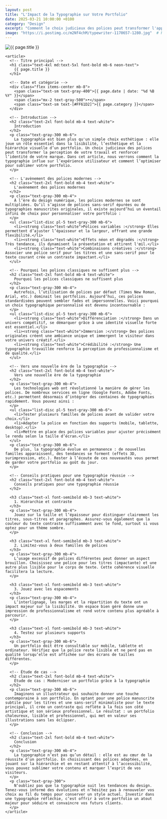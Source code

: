 ```yaml
---
layout: post
title: "L'Impact de la Typographie sur Votre Portfolio"
date: 2025-03-21 10:00:00 +0100
category: "Design"
excerpt: "Comment le choix judicieux des polices peut transformer l'apparence de votre portfolio et renforcer votre identité visuelle."
image: "https://i.postimg.cc/m2Nf4chM/typewriter-1170657-1280.jpg"  # Remplacez par l'URL de votre image
---
```

<main class="pt-24 pb-16 bg-[#0A0118] text-white">
  <div class="container mx-auto px-4 max-w-4xl">
    <!-- Image en haut de l'article -->
    <div class="mb-10 rounded-xl overflow-hidden shadow-lg">
      <img 
        src="{{ page.image }}" 
        alt="{{ page.title }}" 
        class="w-full h-72 object-cover object-center transition-transform duration-500 hover:scale-105"
      />
    </div>

    <article>
      <!-- Titre principal -->
      <h1 class="text-4xl md:text-5xl font-bold mb-6 neon-text">
        {{ page.title }}
      </h1>

      <!-- Date et catégorie -->
      <div class="flex items-center mb-8">
        <span class="text-sm text-gray-400">{{ page.date | date: "%d %B %Y" }}</span>
        <span class="mx-2 text-gray-500">•</span>
        <span class="text-sm text-[#FF61D2]">{{ page.category }}</span>
      </div>

      <!-- Introduction -->
      <h2 class="text-2xl font-bold mb-4 text-white">
        Introduction
      </h2>
      <p class="text-gray-300 mb-6">
        La typographie est bien plus qu'un simple choix esthétique : elle joue un rôle essentiel dans la lisibilité, l’esthétique et la hiérarchie visuelle d’un portfolio. Un choix judicieux des polices peut transformer la perception de votre travail et renforcer l’identité de votre marque. Dans cet article, nous verrons comment la typographie influe sur l’expérience utilisateur et comment l’optimiser pour sublimer votre portfolio.
      </p>

      <!-- L'avènement des polices modernes -->
      <h2 class="text-2xl font-bold mb-4 text-white">
        L'avènement des polices modernes
      </h2>
      <p class="text-gray-300 mb-4">
        À l’ère du design numérique, les polices modernes se sont multipliées. Qu’il s’agisse de polices sans-serif épurées ou de typographies manuscrites originales, il existe aujourd’hui un éventail infini de choix pour personnaliser votre portfolio :
      </p>
      <ul class="list-disc pl-5 text-gray-300 mb-6">
        <li><strong class="text-white">Polices variables :</strong> Elles permettent d’ajuster l’épaisseur et la largeur, offrant une grande flexibilité.</li>
        <li><strong class="text-white">Effets néon et dégradés :</strong> Très tendance, ils dynamisent la présentation et attirent l'œil.</li>
        <li><strong class="text-white">Combinaisons créatives :</strong> Associer une police serif pour les titres et une sans-serif pour le texte courant crée un contraste impactant.</li>
      </ul>

      <!-- Pourquoi les polices classiques ne suffisent plus -->
      <h2 class="text-2xl font-bold mb-4 text-white">
        Pourquoi les polices classiques ne suffisent plus
      </h2>
      <p class="text-gray-300 mb-4">
        Autrefois, l’utilisation de polices par défaut (Times New Roman, Arial, etc.) dominait les portfolios. Aujourd’hui, ces polices standardisées peuvent sembler fades et impersonnelles. Voici pourquoi un choix typographique personnalisé est devenu incontournable :
      </p>
      <ul class="list-disc pl-5 text-gray-300 mb-6">
        <li><strong class="text-white">Différenciation :</strong> Dans un univers compétitif, se démarquer grâce à une identité visuelle forte est essentiel.</li>
        <li><strong class="text-white">Immersion :</strong> Des polices originales créent une ambiance unique et immergent le visiteur dans votre univers créatif.</li>
        <li><strong class="text-white">Crédibilité :</strong> Une typographie travaillée renforce la perception de professionnalisme et de qualité.</li>
      </ul>

      <!-- Vers une nouvelle ère de la typographie -->
      <h2 class="text-2xl font-bold mb-4 text-white">
        Vers une nouvelle ère de la typographie
      </h2>
      <p class="text-gray-300 mb-4">
        Les technologies web ont révolutionné la manière de gérer les polices. De nombreux services en ligne (Google Fonts, Adobe Fonts, etc.) permettent désormais d’intégrer des centaines de typographies rapidement. Vous pouvez ainsi :
      </p>
      <ul class="list-disc pl-5 text-gray-300 mb-6">
        <li>Tester plusieurs familles de polices avant de valider votre choix.</li>
        <li>Adapter la police en fonction des supports (mobile, tablette, desktop).</li>
        <li>Mettre en place des polices variables pour ajuster précisément le rendu selon la taille d’écran.</li>
      </ul>
      <p class="text-gray-300 mb-6">
        De plus, la typographie évolue en permanence : de nouvelles familles apparaissent, des tendances se forment (effets 3D, surimpression, etc.). Rester à l’écoute de ces nouveautés vous permet de garder votre portfolio au goût du jour.
      </p>

      <!-- Conseils pratiques pour une typographie réussie -->
      <h2 class="text-2xl font-bold mb-4 text-white">
        Conseils pratiques pour une typographie réussie
      </h2>

      <h3 class="text-xl font-semibold mb-3 text-white">
        1. Hiérarchie et contraste
      </h3>
      <p class="text-gray-300 mb-4">
        Jouez sur la taille et l’épaisseur pour distinguer clairement les titres, sous-titres et paragraphes. Assurez-vous également que la couleur du texte contraste suffisamment avec le fond, surtout si vous optez pour un thème sombre.
      </p>

      <h3 class="text-xl font-semibold mb-3 text-white">
        2. Limitez-vous à deux familles de polices
      </h3>
      <p class="text-gray-300 mb-4">
        L’usage excessif de polices différentes peut donner un aspect brouillon. Choisissez une police pour les titres (impactante) et une autre plus lisible pour le corps de texte. Cette cohérence visuelle facilitera la lecture.
      </p>

      <h3 class="text-xl font-semibold mb-3 text-white">
        3. Jouez avec les espacements
      </h3>
      <p class="text-gray-300 mb-4">
        L’interlignage, les marges et la répartition du texte ont un impact majeur sur la lisibilité. Un espace bien géré donne une impression de professionnalisme et rend votre contenu plus agréable à parcourir.
      </p>

      <h3 class="text-xl font-semibold mb-3 text-white">
        4. Testez sur plusieurs supports
      </h3>
      <p class="text-gray-300 mb-6">
        Un portfolio doit être consultable sur mobile, tablette et ordinateur. Vérifiez que la police reste lisible et ne perd pas en qualité lorsqu’elle est affichée sur des écrans de tailles différentes.
      </p>

      <!-- Étude de cas -->
      <h2 class="text-2xl font-bold mb-4 text-white">
        Étude de cas : Moderniser un portfolio grâce à la typographie
      </h2>
      <p class="text-gray-300 mb-6">
        Imaginons un illustrateur qui souhaite donner une touche contemporaine à son portfolio. En optant pour une police manuscrite subtile pour les titres et une sans-serif minimaliste pour le texte principal, il crée un contraste qui reflète à la fois son côté artistique et son sérieux professionnel. Le résultat : un portfolio chaleureux, lisible et professionnel, qui met en valeur ses illustrations sans les éclipser.
      </p>

      <!-- Conclusion -->
      <h2 class="text-2xl font-bold mb-4 text-white">
        Conclusion
      </h2>
      <p class="text-gray-300 mb-4">
        La typographie n’est pas qu’un détail : elle est au cœur de la réussite d’un portfolio. En choisissant des polices adaptées, en jouant sur la hiérarchie et en restant attentif à l’accessibilité, vous pouvez sublimer votre contenu et marquer l’esprit de vos visiteurs.
      </p>
      <p class="text-gray-300">
        N’oubliez pas que la typographie suit les tendances du design. Tenez-vous informé des évolutions et n’hésitez pas à renouveler vos choix au fil du temps pour conserver un style actuel. Investir dans une typographie réfléchie, c’est offrir à votre portfolio un atout majeur pour séduire et convaincre vos futurs clients.
      </p>
    </article>
  </div>
</main>
